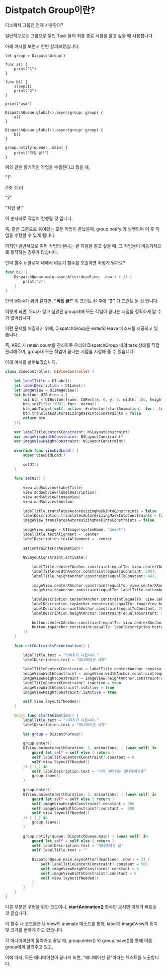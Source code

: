 # Distpatch Group이란?

디스패치 그룹은 언제 사용할까?

일반적으로는 그룹으로 묶인 Task 들의 최종 종료 시점을 알고 싶을 때 사용합니다



아래 예시를 보면서 한번 살펴보겠습니다.

```
let group = DispatchGroup()

func a() {
    print("1")
}

func b() {
    sleep(1)
    print("2")
}

print("asd")

DispatchQueue.global().async(group: group) {
    a()
}

DispatchQueue.global().async(group: group) {
    b()
}

group.notify(queue: .main) {
    print("작업 끝!")
}
```



위와 같은 동기적인 작업을 수행한다고 했을 때, 

"1"

(1초 쉬고)

"2"

"작업 끝!"



이 순서대로 작업이 진행될 것 입니다. 

즉, 같은 그룹으로 묶여있는 모든 작업이 끝났을때, group.notify 가 실행되며 이 후 작업을 수행할 수 있게 됩니다.



하지만 일반적으로 여러 작업의 끝나는 끝 지점을 알고 싶을 때, 그 작업들이 비동기적으로 동작하는 경우가 많습니다.

만약 함수 b 클로져 내에서 비동기 함수를 호출하면 어떻게 될까요?

```swift
func b() {
    DispatchQueue.main.asyncAfter(deadline: .now() + 2) {
        print("2")
    }
}
```

만약 b함수가 위와 같다면, **"작업 끝!"** 이 프린트 된 후에 **"2"** 가 프린트 될 것 입니다.



이렇게 되면, 우리가 알고 싶었던 group내에 모든 작업이 끝나는 시점을 정확하게 알 수가 없어집니다.



이런 문제를 해결하기 위해, DispatchGroup은 enter와 leave 메소드를 제공하고 있습니다.

즉, ARC 가 retain count를 관리하듯 우리의 DispatchGroup 내의 task 상태를 직접 관리해주며, group내 모든 작업이 끝나는 시점을 지정해 줄 수 있습니다.



아래 예시를 살펴보겠습니다.

```swift
class ViewController: UIViewController {
    
    let labelTitle = UILabel()
    let labelDescription = UILabel()
    let imageView = UIImageView()
    let button: UIButton = {
        let btn = UIButton(frame: CGRect(x: 0, y: 0, width: 100, height: 50))
        btn.setTitle("시작", for: .normal)
        btn.addTarget(self, action: #selector(startAnimation), for: .touchUpInside)
        btn.translatesAutoresizingMaskIntoConstraints = false
        return btn
    }()
    
    var labelTitleCenterXConstraint: NSLayoutConstraint?
    var imageViewWidthConstraint: NSLayoutConstraint?
    var imageViewHeightConstraint: NSLayoutConstraint?
    
    override func viewDidLoad() {
        super.viewDidLoad()
        
        setUI()
    }
    
    func setUI() {
        
        view.addSubview(labelTitle)
        view.addSubview(labelDescription)
        view.addSubview(imageView)
        view.addSubview(button)
        
        labelTitle.translatesAutoresizingMaskIntoConstraints = false
        labelDescription.translatesAutoresizingMaskIntoConstraints = false
        imageView.translatesAutoresizingMaskIntoConstraints = false
        
        imageView.image = UIImage(systemName: "heart")
        labelTitle.textAlignment = .center
        labelDescription.textAlignment = .center
        
        setContraintsForAnimation()
        
        NSLayoutConstraint.activate([
    
            labelTitle.centerYAnchor.constraint(equalTo: view.centerYAnchor),
            labelTitle.widthAnchor.constraint(equalToConstant: 200),
            labelTitle.heightAnchor.constraint(equalToConstant: 44),
            
            imageView.centerXAnchor.constraint(equalTo: view.centerXAnchor),
            imageView.topAnchor.constraint(equalTo: labelTitle.bottomAnchor, constant: 10),
            
            labelDescription.centerXAnchor.constraint(equalTo: view.centerXAnchor),
            labelDescription.topAnchor.constraint(equalTo: imageView.bottomAnchor, constant: 10),
            labelDescription.widthAnchor.constraint(equalToConstant: 200),
            labelDescription.heightAnchor.constraint(equalToConstant: 44),
            
            button.centerXAnchor.constraint(equalTo: view.centerXAnchor),
            button.topAnchor.constraint(equalTo: labelDescription.bottomAnchor, constant: 10),
        ])
    }
    
    func setContraintsForAnimation() {
        
        labelTitle.text = "이미지가 나옵니다."
        labelDescription.text = "애니메이션 시작"
        
        labelTitleCenterXConstraint = labelTitle.centerXAnchor.constraint(equalTo: view.centerXAnchor, constant: 500)
        imageViewWidthConstraint = imageView.widthAnchor.constraint(equalToConstant: 0)
        imageViewHeightConstraint = imageView.heightAnchor.constraint(equalToConstant: 0)
        labelTitleCenterXConstraint?.isActive = true
        imageViewWidthConstraint?.isActive = true
        imageViewHeightConstraint?.isActive = true
        
        self.view.layoutIfNeeded()
    }
    
    @objc func startAnimation() {
        labelTitle.text = "이미지가 나옵니다."
        labelDescription.text = "애니메이션 시작"
        
        let group = DispatchGroup()
        
        group.enter()
        UIView.animate(withDuration: 1, animations: { [weak self] in
            guard let self = self else { return }
            self.labelTitleCenterXConstraint?.constant = 0
            self.view.layoutIfNeeded()
        }) { (_) in
            self.labelDescription.text = "아직 이미지는 애니메이션중"
            group.leave()
        }
        
        group.enter()
        UIView.animate(withDuration: 3, animations: { [weak self] in
            guard let self = self else { return }
            self.imageViewHeightConstraint?.constant = 200
            self.imageViewWidthConstraint?.constant =  200
            self.view.layoutIfNeeded()
        }) { (_) in
            group.leave()
        }
        
        group.notify(queue: DispatchQueue.main) { [weak self] in
            guard let self = self else { return }
            self.labelDescription.text = "애니메이션 끝"
            self.labelTitle.text = ""
            
            DispatchQueue.main.asyncAfter(deadline: .now() + 2) {
                self.labelTitleCenterXConstraint?.constant = 500
                self.imageViewHeightConstraint?.constant = 0
                self.imageViewWidthConstraint?.constant = 0
                self.view.layoutIfNeeded()
            }
        }
    }
}

```

다른 부분은 구현을 위한 코드이니, **startAnimation()** 함수만 보시면 이해가 빠르실 것 같습니다.



이 함수 내 코드들은 UIView의 animate 메소드를 통해, label과 imageView의 위치 및 크기를 변하게 하고 있습니다.

각 애니메이션이 돌아가고 끝날 때, group.enter() 와 group.leave()를 통해 이를 group에게 알려주고 있고, 

이에 따라, 모든 애니메이션이 끝나게 되면, "애니메이션 끝"이라는 텍스트를 노출합니다. 